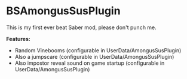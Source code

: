# BSAmongusSusPlugin

This is my first ever beat Saber mod, please don't punch me.

**Features:**
- Random Vinebooms (configurable in UserData/AmongusSusPlugin)
- Also a jumpscare (configurable in UserData/AmongusSusPlugin)
- Also impostor reveal sound on game startup (configurable in UserData/AmongusSusPlugin)
